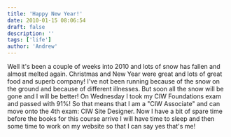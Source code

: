 ```yaml
---
title: 'Happy New Year!'
date: 2010-01-15 08:06:54
draft: false
description: ''
tags: ['life']
author: 'Andrew'
---
```


Well it's been a couple of weeks into 2010 and lots of snow has fallen and almost melted again. Christmas and New Year were great and lots of great food and superb company! I've not been running because of the snow on the ground and because of different illnesses. But soon all the snow will be gone and I will be better! On Wednesday I took my CIW Foundations exam and passed with 91%! So that means that I am a "CIW Associate" and can move onto the 4th exam: CIW Site Designer. Now I have a bit of spare time before the books for this course arrive I will have time to sleep and then some time to work on my website so that I can say yes that's me!
